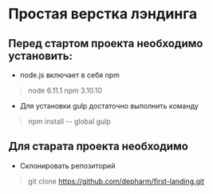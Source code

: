 # Простая верстка лэндинга

## Перед стартом проекта необходимо установить:
*  node.js включает в себя npm
> node 6.11.1
> npm 3.10.10
* Для установки gulp достаточно выполнить команду 
> npm install -- global gulp

## Для старата проекта необходимо 
* Склонировать репозиторий 
> git clone https://github.com/depharm/first-landing.git 